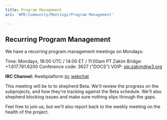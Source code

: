 ```yaml
---
title: Program Management
uri: 'WPD:Community/Meetings/Program Management'

---
```

## <span>Recurring Program Management</span>

We have a recurring program management meetings on Mondays:

Time: Mondays, 18:00 UTC / 14:00 ET / 11:00am PT Zakim Bridge: +1.617.761.6200 Conference code: 3627 ("DOCS") VOIP: <sip:zakim@w3.org>

**IRC Channel:** \#webplatform [irc](irc://irc.freenode.net/webplatform) [webchat](http://webchat.freenode.net/?channels=#webplatform)

This meeting will be to to shepherd Beta. We'll review the progress on the subprojects, and how they're tracking against the Beta schedule. We'll also shepherd blocking issues and make sure nothing slips through the gaps.

Feel free to join us, but we'll also report back to the weekly meeting on the health of the project.